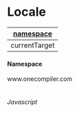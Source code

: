 #  Locale
| [namespace](https://onecompiler.com/namespace=&currentTarget) | 
| - |
| currentTarget |

<!--- Javascript 1.0.0.0 --->

 #### Namespace 
<html>
<type input="currentTarget" value="Javascript" get="element" h6="namespace" /> www.onecompiler.com </type>
<h6>
	<br>
 Javascript 
	
</br>

	
</h6>

 
	

 
</html>
